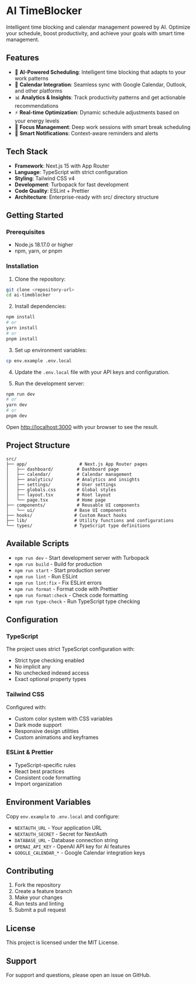 # AI TimeBlocker

Intelligent time blocking and calendar management powered by AI. Optimize your schedule, boost productivity, and achieve your goals with smart time management.

## Features

- 🤖 **AI-Powered Scheduling**: Intelligent time blocking that adapts to your work patterns
- 📅 **Calendar Integration**: Seamless sync with Google Calendar, Outlook, and other platforms
- 📊 **Analytics & Insights**: Track productivity patterns and get actionable recommendations
- ⚡ **Real-time Optimization**: Dynamic schedule adjustments based on your energy levels
- 🎯 **Focus Management**: Deep work sessions with smart break scheduling
- 🔔 **Smart Notifications**: Context-aware reminders and alerts

## Tech Stack

- **Framework**: Next.js 15 with App Router
- **Language**: TypeScript with strict configuration
- **Styling**: Tailwind CSS v4
- **Development**: Turbopack for fast development
- **Code Quality**: ESLint + Prettier
- **Architecture**: Enterprise-ready with src/ directory structure

## Getting Started

### Prerequisites

- Node.js 18.17.0 or higher
- npm, yarn, or pnpm

### Installation

1. Clone the repository:
```bash
git clone <repository-url>
cd ai-timeblocker
```

2. Install dependencies:
```bash
npm install
# or
yarn install
# or
pnpm install
```

3. Set up environment variables:
```bash
cp env.example .env.local
```

4. Update the `.env.local` file with your API keys and configuration.

5. Run the development server:
```bash
npm run dev
# or
yarn dev
# or
pnpm dev
```

Open [http://localhost:3000](http://localhost:3000) with your browser to see the result.

## Project Structure

```
src/
├── app/                    # Next.js App Router pages
│   ├── dashboard/         # Dashboard page
│   ├── calendar/          # Calendar management
│   ├── analytics/         # Analytics and insights
│   ├── settings/          # User settings
│   ├── globals.css        # Global styles
│   ├── layout.tsx         # Root layout
│   └── page.tsx           # Home page
├── components/            # Reusable UI components
│   └── ui/               # Base UI components
├── hooks/                # Custom React hooks
├── lib/                  # Utility functions and configurations
└── types/                # TypeScript type definitions
```

## Available Scripts

- `npm run dev` - Start development server with Turbopack
- `npm run build` - Build for production
- `npm run start` - Start production server
- `npm run lint` - Run ESLint
- `npm run lint:fix` - Fix ESLint errors
- `npm run format` - Format code with Prettier
- `npm run format:check` - Check code formatting
- `npm run type-check` - Run TypeScript type checking

## Configuration

### TypeScript

The project uses strict TypeScript configuration with:
- Strict type checking enabled
- No implicit any
- No unchecked indexed access
- Exact optional property types

### Tailwind CSS

Configured with:
- Custom color system with CSS variables
- Dark mode support
- Responsive design utilities
- Custom animations and keyframes

### ESLint & Prettier

- TypeScript-specific rules
- React best practices
- Consistent code formatting
- Import organization

## Environment Variables

Copy `env.example` to `.env.local` and configure:

- `NEXTAUTH_URL` - Your application URL
- `NEXTAUTH_SECRET` - Secret for NextAuth
- `DATABASE_URL` - Database connection string
- `OPENAI_API_KEY` - OpenAI API key for AI features
- `GOOGLE_CALENDAR_*` - Google Calendar integration keys

## Contributing

1. Fork the repository
2. Create a feature branch
3. Make your changes
4. Run tests and linting
5. Submit a pull request

## License

This project is licensed under the MIT License.

## Support

For support and questions, please open an issue on GitHub.
